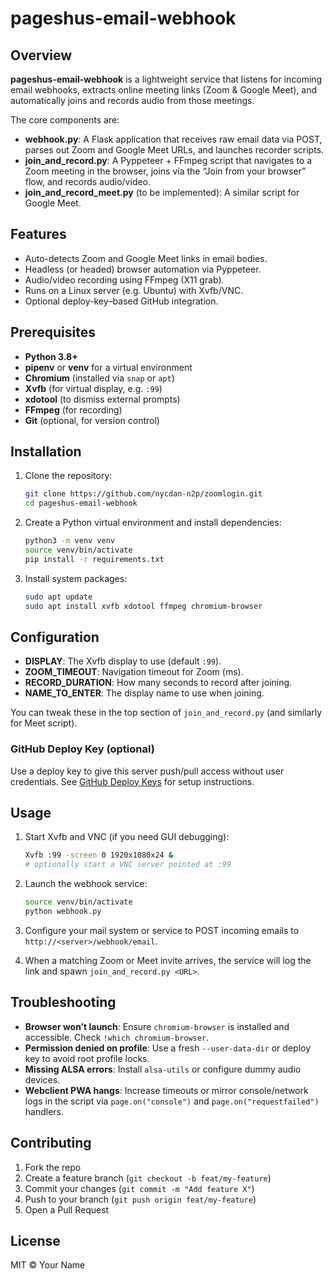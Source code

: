 # pageshus-email-webhook

## Overview

**pageshus-email-webhook** is a lightweight service that listens for incoming email webhooks, extracts online meeting links (Zoom & Google Meet), and automatically joins and records audio from those meetings.

The core components are:

* **webhook.py**: A Flask application that receives raw email data via POST, parses out Zoom and Google Meet URLs, and launches recorder scripts.
* **join\_and\_record.py**: A Pyppeteer + FFmpeg script that navigates to a Zoom meeting in the browser, joins via the “Join from your browser” flow, and records audio/video.
* **join\_and\_record\_meet.py** (to be implemented): A similar script for Google Meet.

## Features

* Auto-detects Zoom and Google Meet links in email bodies.
* Headless (or headed) browser automation via Pyppeteer.
* Audio/video recording using FFmpeg (X11 grab).
* Runs on a Linux server (e.g. Ubuntu) with Xvfb/VNC.
* Optional deploy-key–based GitHub integration.

## Prerequisites

* **Python 3.8+**
* **pipenv** or **venv** for a virtual environment
* **Chromium** (installed via `snap` or `apt`)
* **Xvfb** (for virtual display, e.g. `:99`)
* **xdotool** (to dismiss external prompts)
* **FFmpeg** (for recording)
* **Git** (optional, for version control)

## Installation

1. Clone the repository:

   ```bash
   git clone https://github.com/nycdan-n2p/zoomlogin.git
   cd pageshus-email-webhook
   ```

2. Create a Python virtual environment and install dependencies:

   ```bash
   python3 -m venv venv
   source venv/bin/activate
   pip install -r requirements.txt
   ```

3. Install system packages:

   ```bash
   sudo apt update
   sudo apt install xvfb xdotool ffmpeg chromium-browser
   ```

## Configuration

* **DISPLAY**: The Xvfb display to use (default `:99`).
* **ZOOM\_TIMEOUT**: Navigation timeout for Zoom (ms).
* **RECORD\_DURATION**: How many seconds to record after joining.
* **NAME\_TO\_ENTER**: The display name to use when joining.

You can tweak these in the top section of `join_and_record.py` (and similarly for Meet script).

### GitHub Deploy Key (optional)

Use a deploy key to give this server push/pull access without user credentials. See [GitHub Deploy Keys](#) for setup instructions.

## Usage

1. Start Xvfb and VNC (if you need GUI debugging):

   ```bash
   Xvfb :99 -screen 0 1920x1080x24 &
   # optionally start a VNC server pointed at :99
   ```

2. Launch the webhook service:

   ```bash
   source venv/bin/activate
   python webhook.py
   ```

3. Configure your mail system or service to POST incoming emails to `http://<server>/webhook/email`.

4. When a matching Zoom or Meet invite arrives, the service will log the link and spawn `join_and_record.py <URL>`.

## Troubleshooting

* **Browser won’t launch**:  Ensure `chromium-browser` is installed and accessible. Check `!which chromium-browser`.
* **Permission denied on profile**: Use a fresh `--user-data-dir` or deploy key to avoid root profile locks.
* **Missing ALSA errors**: Install `alsa-utils` or configure dummy audio devices.
* **Webclient PWA hangs**: Increase timeouts or mirror console/network logs in the script via `page.on("console")` and `page.on("requestfailed")` handlers.

## Contributing

1. Fork the repo
2. Create a feature branch (`git checkout -b feat/my-feature`)
3. Commit your changes (`git commit -m "Add feature X"`)
4. Push to your branch (`git push origin feat/my-feature`)
5. Open a Pull Request

## License

MIT © Your Name
